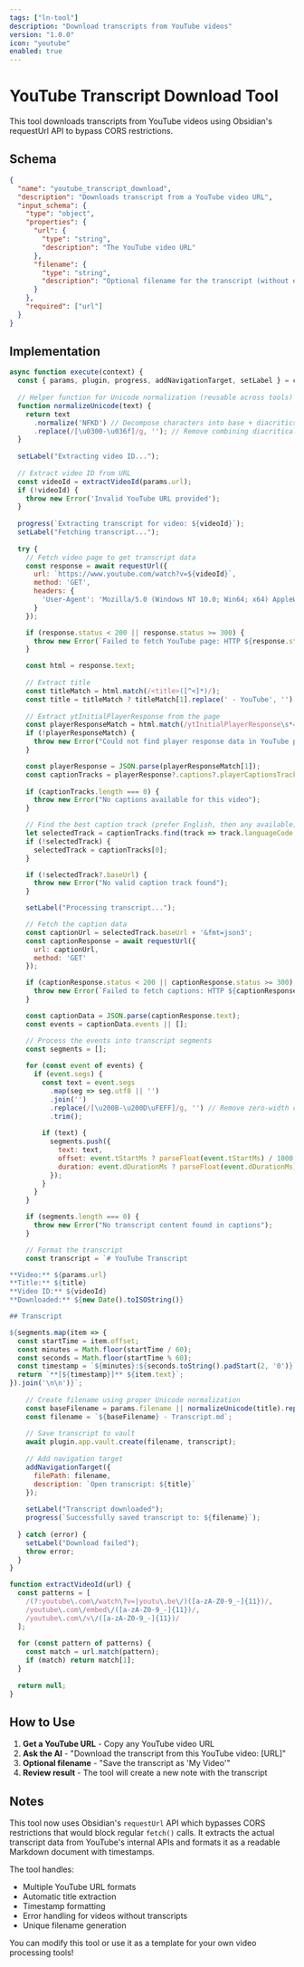 ```yaml
---
tags: ["ln-tool"]
description: "Download transcripts from YouTube videos"
version: "1.0.0"
icon: "youtube"
enabled: true
---
```


# YouTube Transcript Download Tool

This tool downloads transcripts from YouTube videos using Obsidian's requestUrl API to bypass CORS restrictions.

## Schema

```json
{
  "name": "youtube_transcript_download",
  "description": "Downloads transcript from a YouTube video URL",
  "input_schema": {
    "type": "object",
    "properties": {
      "url": {
        "type": "string",
        "description": "The YouTube video URL"
      },
      "filename": {
        "type": "string", 
        "description": "Optional filename for the transcript (without extension)"
      }
    },
    "required": ["url"]
  }
}
```

## Implementation

```javascript
async function execute(context) {
  const { params, plugin, progress, addNavigationTarget, setLabel } = context;
  
  // Helper function for Unicode normalization (reusable across tools)
  function normalizeUnicode(text) {
    return text
      .normalize('NFKD') // Decompose characters into base + diacritics
      .replace(/[\u0300-\u036f]/g, ''); // Remove combining diacritical marks
  }
  
  setLabel("Extracting video ID...");
  
  // Extract video ID from URL
  const videoId = extractVideoId(params.url);
  if (!videoId) {
    throw new Error('Invalid YouTube URL provided');
  }
  
  progress(`Extracting transcript for video: ${videoId}`);
  setLabel("Fetching transcript...");
  
  try {
    // Fetch video page to get transcript data
    const response = await requestUrl({
      url: `https://www.youtube.com/watch?v=${videoId}`,
      method: 'GET',
      headers: {
        'User-Agent': 'Mozilla/5.0 (Windows NT 10.0; Win64; x64) AppleWebKit/537.36 (KHTML, like Gecko) Chrome/91.0.4472.124 Safari/537.36'
      }
    });

    if (response.status < 200 || response.status >= 300) {
      throw new Error(`Failed to fetch YouTube page: HTTP ${response.status}`);
    }

    const html = response.text;
    
    // Extract title
    const titleMatch = html.match(/<title>([^<]*)/);
    const title = titleMatch ? titleMatch[1].replace(' - YouTube', '') : 'YouTube Video';
    
    // Extract ytInitialPlayerResponse from the page
    const playerResponseMatch = html.match(/ytInitialPlayerResponse\s*=\s*({.+?});/);
    if (!playerResponseMatch) {
      throw new Error("Could not find player response data in YouTube page");
    }

    const playerResponse = JSON.parse(playerResponseMatch[1]);
    const captionTracks = playerResponse?.captions?.playerCaptionsTracklistRenderer?.captionTracks || [];
    
    if (captionTracks.length === 0) {
      throw new Error("No captions available for this video");
    }

    // Find the best caption track (prefer English, then any available)
    let selectedTrack = captionTracks.find(track => track.languageCode === 'en');
    if (!selectedTrack) {
      selectedTrack = captionTracks[0];
    }

    if (!selectedTrack?.baseUrl) {
      throw new Error("No valid caption track found");
    }

    setLabel("Processing transcript...");

    // Fetch the caption data
    const captionUrl = selectedTrack.baseUrl + '&fmt=json3';
    const captionResponse = await requestUrl({
      url: captionUrl,
      method: 'GET'
    });

    if (captionResponse.status < 200 || captionResponse.status >= 300) {
      throw new Error(`Failed to fetch captions: HTTP ${captionResponse.status}`);
    }

    const captionData = JSON.parse(captionResponse.text);
    const events = captionData.events || [];

    // Process the events into transcript segments
    const segments = [];
    
    for (const event of events) {
      if (event.segs) {
        const text = event.segs
          .map(seg => seg.utf8 || '')
          .join('')
          .replace(/[\u200B-\u200D\uFEFF]/g, '') // Remove zero-width characters
          .trim();
        
        if (text) {
          segments.push({
            text: text,
            offset: event.tStartMs ? parseFloat(event.tStartMs) / 1000 : 0,
            duration: event.dDurationMs ? parseFloat(event.dDurationMs) / 1000 : 0
          });
        }
      }
    }

    if (segments.length === 0) {
      throw new Error("No transcript content found in captions");
    }

    // Format the transcript
    const transcript = `# YouTube Transcript

**Video:** ${params.url}
**Title:** ${title}
**Video ID:** ${videoId}
**Downloaded:** ${new Date().toISOString()}

## Transcript

${segments.map(item => {
  const startTime = item.offset;
  const minutes = Math.floor(startTime / 60);
  const seconds = Math.floor(startTime % 60);
  const timestamp = `${minutes}:${seconds.toString().padStart(2, '0')}`;
  return `**[${timestamp}]** ${item.text}`;
}).join('\n\n')}`;
    
    // Create filename using proper Unicode normalization
    const baseFilename = params.filename || normalizeUnicode(title).replace(/[^a-zA-Z0-9 ]/g, '').trim();
    const filename = `${baseFilename} - Transcript.md`;
    
    // Save transcript to vault
    await plugin.app.vault.create(filename, transcript);
    
    // Add navigation target
    addNavigationTarget({
      filePath: filename,
      description: `Open transcript: ${title}`
    });
    
    setLabel("Transcript downloaded");
    progress(`Successfully saved transcript to: ${filename}`);
    
  } catch (error) {
    setLabel("Download failed");
    throw error;
  }
}

function extractVideoId(url) {
  const patterns = [
    /(?:youtube\.com\/watch\?v=|youtu\.be\/)([a-zA-Z0-9_-]{11})/,
    /youtube\.com\/embed\/([a-zA-Z0-9_-]{11})/,
    /youtube\.com\/v\/([a-zA-Z0-9_-]{11})/
  ];
  
  for (const pattern of patterns) {
    const match = url.match(pattern);
    if (match) return match[1];
  }
  
  return null;
}
```

## How to Use

1. **Get a YouTube URL** - Copy any YouTube video URL
2. **Ask the AI** - "Download the transcript from this YouTube video: [URL]"
3. **Optional filename** - "Save the transcript as 'My Video'"
4. **Review result** - The tool will create a new note with the transcript

## Notes

This tool now uses Obsidian's `requestUrl` API which bypasses CORS restrictions that would block regular `fetch()` calls. It extracts the actual transcript data from YouTube's internal APIs and formats it as a readable Markdown document with timestamps.

The tool handles:
- Multiple YouTube URL formats
- Automatic title extraction
- Timestamp formatting
- Error handling for videos without transcripts
- Unique filename generation

You can modify this tool or use it as a template for your own video processing tools! 